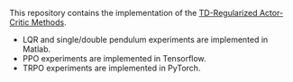 This repository contains the implementation of the [TD-Regularized Actor-Critic Methods](https://www.ias.informatik.tu-darmstadt.de/uploads/Team/SimoneParisi/parisi2019mlj.pdf).  
* LQR and single/double pendulum experiments are implemented in Matlab.
* PPO experiments are implemented in Tensorflow.
* TRPO experiments are implemented in PyTorch.
